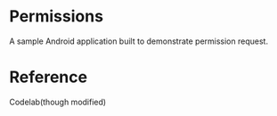 # Permissions
A sample Android application built to demonstrate permission request.

# Reference
Codelab(though modified)
